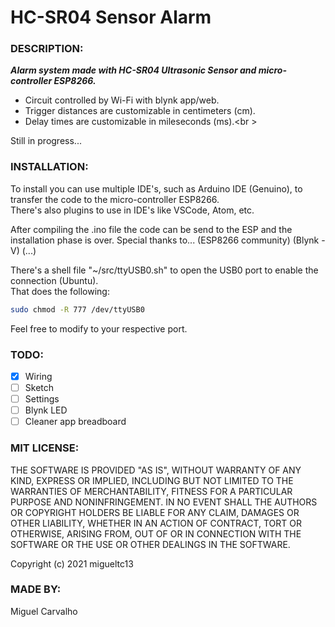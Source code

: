 # HC-SR04 Sensor Alarm

### DESCRIPTION:
***Alarm system made with HC-SR04 Ultrasonic Sensor and micro-controller ESP8266.<br />***
- Circuit controlled by Wi-Fi with blynk app/web.<br />
- Trigger distances are customizable in centimeters (cm).<br />
- Delay times are customizable in mileseconds (ms).<br \>

Still in progress...

### INSTALLATION:
To install you can use multiple IDE's, such as Arduino IDE (Genuino), to transfer the code to the micro-controller ESP8266.<br />
There's also plugins to use in IDE's like VSCode, Atom, etc.<br />

After compiling the .ino file the code can be send to the ESP and the installation phase is over.
Special thanks to... (ESP8266 community) (Blynk - V) (...)

There's a shell file "~/src/ttyUSB0.sh" to open the USB0 port to enable the connection (Ubuntu).<br />
That does the following:
  ```bash
  sudo chmod -R 777 /dev/ttyUSB0 
  ```
Feel free to modify to your respective port.

### TODO:
  - [x] Wiring
  - [ ] Sketch
  - [ ] Settings
  - [ ] Blynk LED
  - [ ] Cleaner app breadboard

### MIT LICENSE:
THE SOFTWARE IS PROVIDED "AS IS", WITHOUT WARRANTY OF ANY KIND, EXPRESS OR
IMPLIED, INCLUDING BUT NOT LIMITED TO THE WARRANTIES OF MERCHANTABILITY,
FITNESS FOR A PARTICULAR PURPOSE AND NONINFRINGEMENT. IN NO EVENT SHALL THE
AUTHORS OR COPYRIGHT HOLDERS BE LIABLE FOR ANY CLAIM, DAMAGES OR OTHER
LIABILITY, WHETHER IN AN ACTION OF CONTRACT, TORT OR OTHERWISE, ARISING FROM,
OUT OF OR IN CONNECTION WITH THE SOFTWARE OR THE USE OR OTHER DEALINGS IN THE
SOFTWARE.

Copyright (c) 2021 migueltc13

### MADE BY:
Miguel Carvalho
